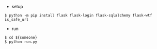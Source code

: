 - setup
```
$ python -m pip install flask flask-login flask-sqlalchemy flask-wtf is_safe_url
```

- run
```
$ cd ${someone}
$ python run.py
```
